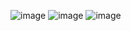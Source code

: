![image](https://github.com/user-attachments/assets/5f5d9f6a-f186-46c3-9104-c0218c68848b)
![image](https://github.com/user-attachments/assets/20585e76-a0ba-4a9e-b645-b4f1e9bb3983)
![image](https://github.com/user-attachments/assets/8913f20b-6765-42e7-b706-3304d5611508)
